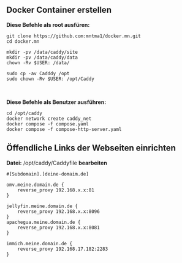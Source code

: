 ## Docker Container erstellen

**Diese Befehle als root ausfüren:**

```
git clone https://github.com:mntma1/docker.mn.git
cd docker.mn

mkdir -pv /data/caddy/site
mkdir -pv /data/caddy/data
chown -Rv $USER: /data/

sudo cp -av Cadddy /opt
sudo chown -Rv $USER: /opt/Caddy
```
<br>

**Diese Befehle als Benutzer ausführen:**

```
cd /opt/caddy
docker network create caddy_net
docker compose -f compose.yaml
docker compose -f compose-http-server.yaml
```

## Öffendliche Links der Webseiten einrichten
**Datei:** /opt/caddy/Caddyfile **bearbeiten** 

```
#[Subdomain].[deine-domaim.de]

omv.meine.domain.de {
    reverse_proxy 192.168.x.x:81
}

jellyfin.meine.domain.de {
    reverse_proxy 192.168.x.x:8096
}
apachegua.meine.domain.de {
    reverse_proxy 192.168.x.x:8081
}

immich.meine.domain.de {
    reverse_proxy 192.168.17.182:2283
}
```
